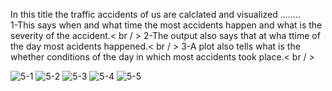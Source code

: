 In this title the traffic accidents of us are calclated and visualized ........<br/>
1-This says when and what time the most accidents happen and what is the severity of the accident.< br / >
2-The output also says that at wha ttime of the day most acidents happened.< br / >
3-A plot also tells what is the whether conditions of the day in which most accidents took place.< br / >


![5-1](https://github.com/user-attachments/assets/cb39ca3e-3ba6-4e80-b829-09f8cca0755d)
![5-2](https://github.com/user-attachments/assets/7a154a67-91a4-47d0-a23c-7852d92e923b)
![5-3](https://github.com/user-attachments/assets/4f3d4ac7-f7b9-439e-9a87-fb0096f42112)
![5-4](https://github.com/user-attachments/assets/511385e5-8047-414a-8131-f0547ce7eb95)
![5-5](https://github.com/user-attachments/assets/58089e5e-5ba6-41e6-8ae5-19948db7bb51)
